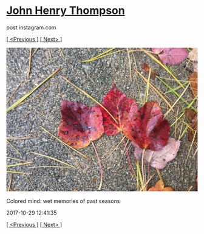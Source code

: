 # [John Henry Thompson](../README.md)
post instagram.com

[[ <Previous ]](2017-10-29-1.md) [[ Next> ]](2017-10-29-3.md)

[![](../media/2017-10-29/Colored-mind-wet-memories-of-past-seasons.jpg)](../README.md)

Colored mind: wet memories of past seasons

2017-10-29 12:41:35

[[ <Previous ]](2017-10-29-1.md) [[ Next> ]](2017-10-29-3.md)